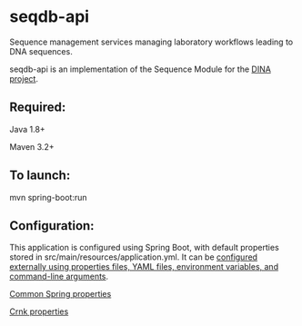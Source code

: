 # seqdb-api

Sequence management services managing laboratory workflows leading to DNA sequences.

seqdb-api is an implementation of the Sequence Module for the [DINA project](https://www.dina-project.net/).

## Required:

Java 1.8+

Maven 3.2+

## To launch:
mvn spring-boot:run

## Configuration:
This application is configured using Spring Boot, with default properties stored in src/main/resources/application.yml. It can be [configured externally using properties files, YAML files, environment variables, and command-line arguments](https://docs.spring.io/spring-boot/docs/current/reference/html/boot-features-external-config.html).

[Common Spring properties](https://docs.spring.io/spring-boot/docs/current/reference/html/common-application-properties.html)

[Crnk properties](http://www.crnk.io/releases/stable/documentation/#_integration_with_spring_and_string_boot)